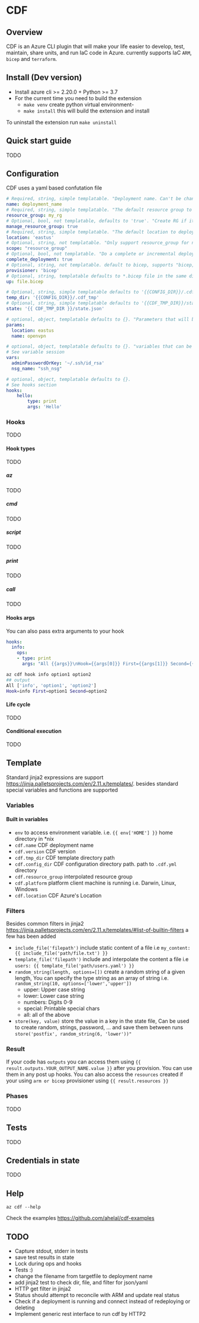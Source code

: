 # CDF

## Overview

CDF is an Azure CLI plugin that will make your life easier to develop, test, maintain, share units, and run IaC code in Azure. currently supports IaC `ARM`, `bicep` and `terraform`.

## Install (Dev version)

* Install azure cli >= 2.20.0 + Python >= 3.7 
* For the current time you need to build the extension
    * `make venv` create python virtual environment-
    * `make install` this will build the extension and install

To uninstall the extension run `make uninstall`

## Quick start guide

TODO

## Configuration 

CDF uses a yaml based confutation file

```yaml
# Required, string, simple templatable. "Deployment name. Can't be changed after provisioning"
name: deployment_name
# Required, string, simple templatable. "The default resource group to deploy to"
resource_group: my_rg
# Optional, bool, not templatable, defaults to 'true'. "Create RG if it does not exist and delete on down"
manage_resource_group: true
# Required, string, simple templatable. "The default location to deploy to"
location: 'eastus'
# Optional, string, not templatable. "Only support resource_group for now"
scope: "resource_group"
# Optional, bool, not templatable. "Do a complete or incremental deployment"
complete_deployment: true
# Optional, string, not templatable. default to bicep, supports "bicep, arm, terraform"
provisioner: 'bicep'
# Optional, string, templatable defaults to *.bicep file in the same dir as `.cdf.yml` . "main Bicep file used for provisioning"
up: file.bicep

# Optional, string, simple templatable defaults to '{{CONFIG_DIR}}/.cdf_tmp'. "Temp directory needed to store CDF state and json files"
temp_dir: '{{CONFIG_DIR}}/.cdf_tmp'
# Optional, string, simple templatable defaults to '{{CDF_TMP_DIR}}/state.json'. "CDF state file"
state: '{{ CDF_TMP_DIR }}/state.json'

# optional, object, templatable defaults to {}. "Parameters that will be passed on to the provisioner"
params:
  location: eastus
  name: openvpn

# optional, object, templatable defaults to {}. "variables that can be used as reusable reference inside the interpolation"
# See variable session
vars:
  adminPasswordOrKey: '~/.ssh/id_rsa'
  nsg_name: "ssh_nsg"

# optional, object, templatable defaults to {}.
# See hooks section
hooks:
    hello:
        type: print
        args: 'Hello'
```

### Hooks 

TODO

#### Hook types

TODO

##### az
TODO

##### cmd
TODO

##### script
TODO

##### print
TODO

##### call
TODO

#### Hooks args

You can also pass extra arguments to your hook 

```yaml
hooks:
  info:
    ops:
    - type: print
      args: "All {{args}}\nHook={{args[0]}} First={{args[1]}} Second={{args[2]}}"
```
```sh
az cdf hook info option1 option2
## output
All ['info', 'option1', 'option2']
Hook=info First=option1 Second=option2
```

#### Life cycle 

TODO

#### Conditional execution 

TODO


## Template

Standard jinja2 expressions are support https://jinja.palletsprojects.com/en/2.11.x/templates/. besides standard special variables and functions are supported

### Variables

#### Built in variables

* `env` to access environment variable. i.e. `{{ env['HOME'] }}` home directory in *nix
* `cdf.name` CDF deployment name
* `cdf.version` CDF version 
* `cdf.tmp_dir` CDF template directory path 
* `cdf.config_dir` CDF configuration directory path. path to `.cdf.yml` directory
* `cdf.resource_group` interpolated resource group 
* `cdf.platform` platform client machine is running i.e. Darwin, Linux, Windows
* `cdf.location` CDF Azure's Location 

### Filters

Besides common filters in jinja2 https://jinja.palletsprojects.com/en/2.11.x/templates/#list-of-builtin-filters a few has been added

* `include_file('filepath')` include static content of a file i.e `my_content: {{ include_file('path/file.txt') }}`
* `template_file('filepath')` include and interpolate the content a file i.e `users: {{ template_file('path/users.yaml') }}`
* `random_string(length, options=[])` create a random string of a given length, You can specify the type string as an array of string i.e. `random_string(10, options=['lower','upper'])`
  * upper: Upper case string
  * lower: Lower case string
  * numbers: Digits 0-9
  * special: Printable special chars
  * all: all of the above
* `store(key, value)` store the value in a key in the state file, Can be used to create random, strings, password, ... and save them between runs `store('postfix', random_string(6, 'lower'))"`

### Result

If your code has `outputs` you can access them using `{{ result.outputs.YOUR_OUTPUT_NAME.value }}` after you provision. You can use them in any post up hooks. 
You can also access the `resources` created if your using `arm or bicep` provisioner using `{{ result.resources }}`

### Phases

TODO

## Tests

TODO

## Credentials in state

TODO

## Help 

`az cdf --help`

Check the examples https://github.com/ahelal/cdf-examples

## TODO

* Capture stdout, stderr in tests
* save test results in state 
* Lock during ops and hooks
* Tests :)
* change the filename from targetfile to deployment name
* add jinja2 test to check dir, file, and filter for json/yaml
* HTTP get filter in jinja2
* Status should attempt to reconcile with ARM and update real status
* Check if a deployment is running and connect instead of redeploying or deleting
* Implement generic rest interface to run cdf by HTTP2

